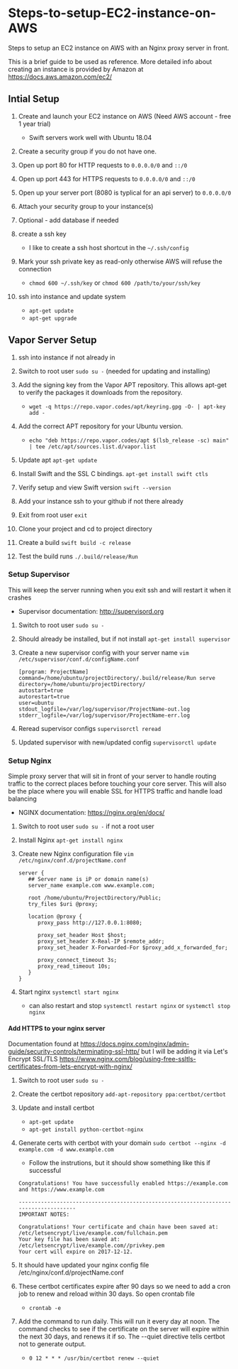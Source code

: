 # Steps-to-setup-EC2-instance-on-AWS
Steps to setup an EC2 instance on AWS with an Nginx proxy server in front. 

This is a brief guide to be used as reference. More detailed info about creating an instance is provided by Amazon at https://docs.aws.amazon.com/ec2/

## Intial Setup

1. Create and launch your EC2 instance on AWS (Need AWS account - free 1 year trial)
   - Swift servers work well with Ubuntu 18.04

1. Create a security group if you do not have one.

1. Open up port 80 for HTTP requests to `0.0.0.0/0` and `::/0`

1. Open up port 443 for HTTPS requests to `0.0.0.0/0` and `::/0`

1. Open up your server port (8080 is typlical for an api server) to `0.0.0.0/0`

1. Attach your security group to your instance(s)

1. Optional - add database if needed

1. create a ssh key 
   - I like to create a ssh host shortcut in the `~/.ssh/config`

1. Mark your ssh private key as read-only otherwise AWS will refuse the connection
   - `chmod 600 ~/.ssh/key` or `chmod 600 /path/to/your/ssh/key` 
   
1. ssh into instance and update system
   - `apt-get update`
   - `apt-get upgrade`

## Vapor Server Setup

1. ssh into instance if not already in

1. Switch to root user `sudo su -` (needed for updating and installing)

1. Add the signing key from the Vapor APT repository. This allows apt-get to verify the packages it downloads from the repository.
   - `wget -q https://repo.vapor.codes/apt/keyring.gpg -O- | apt-key add -`
   
1. Add the correct APT repository for your Ubuntu version.
   - `echo "deb https://repo.vapor.codes/apt $(lsb_release -sc) main" | tee /etc/apt/sources.list.d/vapor.list`
   
1. Update apt `apt-get update`

1. Install Swift and the SSL C bindings. `apt-get install swift ctls`

1. Verify setup and view Swift version `swift --version`

1. Add your instance ssh to your github if not there already

1. Exit from root user `exit`

1. Clone your project and cd to project directory 

1. Create a build `swift build -c release`

1. Test the build runs `./.build/release/Run`

### Setup Supervisor 
This will keep the server running when you exit ssh and will restart it when it crashes
   - Supervisor documentation: http://supervisord.org

1. Switch to root user `sudo su -`

1. Should already be installed, but if not install `apt-get install supervisor`

1. Create a new supervisor config with your server name `vim /etc/supervisor/conf.d/configName.conf`
   ```
   [program: ProjectName]
   command=/home/ubuntu/projectDirectory/.build/release/Run serve
   directory=/home/ubuntu/projectDirectory/
   autostart=true
   autorestart=true
   user=ubuntu
   stdout_logfile=/var/log/supervisor/ProjectName-out.log
   stderr_logfile=/var/log/supervisor/ProjectName-err.log
   ```
   
1. Reread supervisor configs `supervisorctl reread`

1. Updated supervisor with new/updated config `supervisorctl update`

### Setup Nginx 
Simple proxy server that will sit in front of your server to handle routing traffic to the correct places before touching your core server. This will also be the place where you will enable SSL for HTTPS traffic and handle load balancing
   - NGINX documentation: https://nginx.org/en/docs/

1. Switch to root user `sudo su -` if not a root user

1. Install Nginx `apt-get install nginx`

1. Create new Nginx configuration file `vim /etc/nginx/conf.d/projectName.conf`
   ```
   server { 
      ## Server name is iP or domain name(s)
      server_name example.com www.example.com;
    
      root /home/ubuntu/ProjectDirectory/Public; 
      try_files $uri @proxy;

      location @proxy {
         proxy_pass http://127.0.0.1:8080;
      
         proxy_set_header Host $host;
         proxy_set_header X-Real-IP $remote_addr;
         proxy_set_header X-Forwarded-For $proxy_add_x_forwarded_for; 
      
         proxy_connect_timeout 3s;
         proxy_read_timeout 10s;
      } 
   }
   ```
   
1. Start nginx `systemctl start nginx`
   - can also restart and stop `systemctl restart nginx` or `systemctl stop nginx`
   
#### Add HTTPS to your nginx server
Documentation found at https://docs.nginx.com/nginx/admin-guide/security-controls/terminating-ssl-http/ but I will be adding it via Let's Encrypt SSL/TLS https://www.nginx.com/blog/using-free-ssltls-certificates-from-lets-encrypt-with-nginx/

1. Switch to root user `sudo su -`

1. Create the certbot repository `add-apt-repository ppa:certbot/certbot`

1. Update and install certbot
   - `apt-get update`
   - `apt-get install python-certbot-nginx`

1. Generate certs with certbot with your domain `sudo certbot --nginx -d example.com -d www.example.com`
   - Follow the instrutions, but it should show something like this if successful 
   ```
   Congratulations! You have successfully enabled https://example.com and https://www.example.com 

   -------------------------------------------------------------------------------------
   IMPORTANT NOTES: 

   Congratulations! Your certificate and chain have been saved at: 
   /etc/letsencrypt/live/example.com/fullchain.pem 
   Your key file has been saved at: 
   /etc/letsencrypt/live/example.com//privkey.pem
   Your cert will expire on 2017-12-12.
   ```
   
1. It should have updated your nginx config file /etc/nginx/conf.d/projectName.conf

1. These certbot certificates expire after 90 days so we need to add a cron job to renew and reload within 30 days. So open crontab file
   - `crontab -e`
   
1. Add the command to run daily. This will run it every day at noon. The command checks to see if the certificate on the server will expire within the next 30 days, and renews it if so. The --quiet directive tells certbot not to generate output. 
   - `0 12 * * * /usr/bin/certbot renew --quiet`
